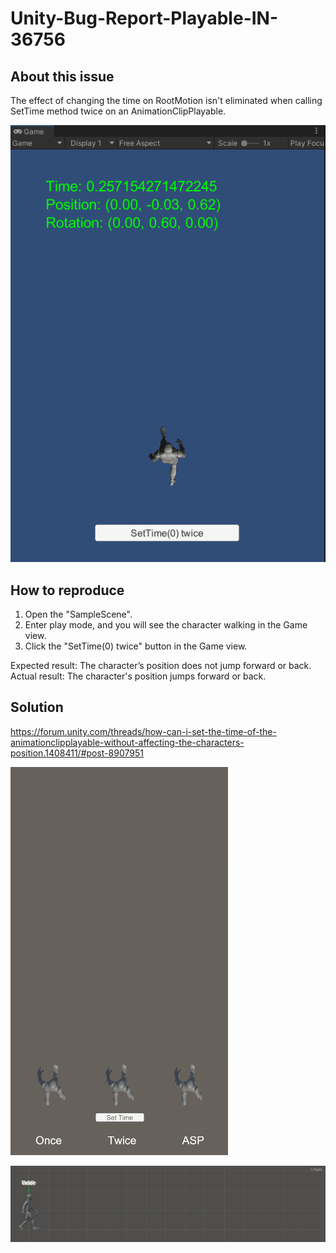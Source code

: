 # Unity-Bug-Report-Playable-IN-36756

## About this issue

The effect of changing the time on RootMotion isn't eliminated when calling SetTime method twice on an AnimationClipPlayable.

![Sample](./imgs~/img_sample.gif)

## How to reproduce

1. Open the "SampleScene".
2. Enter play mode, and you will see the character walking in the Game view.
3. Click the "SetTime(0) twice" button in the Game view.
   
Expected result: The character’s position does not jump forward or back.
Actual result: The character's position jumps forward or back.

## Solution

https://forum.unity.com/threads/how-can-i-set-the-time-of-the-animationclipplayable-without-affecting-the-characters-position.1408411/#post-8907951

![Compare-Top](./imgs~/img_compare_top.gif)

![Compare-Right](./imgs~/img_compare_right.gif)
